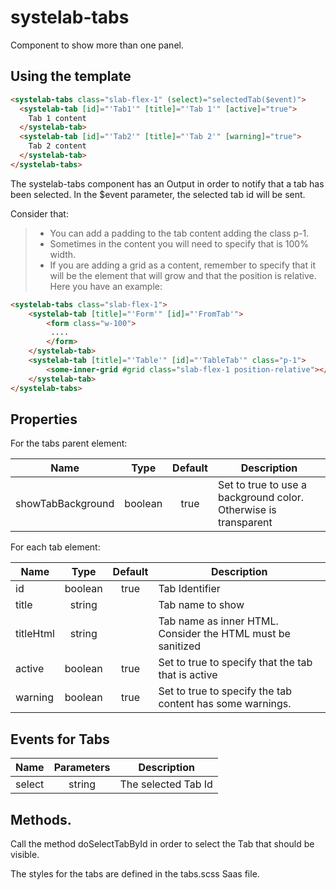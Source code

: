 # systelab-tabs

Component to show more than one panel.

## Using the template

```html
<systelab-tabs class="slab-flex-1" (select)="selectedTab($event)">
  <systelab-tab [id]="'Tab1'" [title]="'Tab 1'" [active]="true">
    Tab 1 content
  </systelab-tab>
  <systelab-tab [id]="'Tab2'" [title]="'Tab 2'" [warning]="true">
    Tab 2 content
  </systelab-tab>
</systelab-tabs>
```

The systelab-tabs component has an Output in order to notify that a tab has been selected. In the $event parameter, the selected tab id will be sent.

Consider that:
> - You can add a padding to the tab content adding the class p-1.
> - Sometimes in the content you will need to specify that is 100% width.
> - If you are adding a grid as a content, remember to specify that it will be the element that will grow and that the position is relative. Here you have an example:

```html
<systelab-tabs class="slab-flex-1">
    <systelab-tab [title]="'Form'" [id]="'FromTab'">
        <form class="w-100">
         ....
        </form>
    </systelab-tab>
    <systelab-tab [title]="'Table'" [id]="'TableTab'" class="p-1">
        <some-inner-grid #grid class="slab-flex-1 position-relative"></some-inner-grid>
    </systelab-tab>
</systelab-tabs>
```


## Properties

For the tabs parent element:

| Name | Type | Default | Description |
| ---- |:----:|:-------:| ----------- |
| showTabBackground | boolean | true | Set to true to use a background color. Otherwise is transparent |

For each tab element:

| Name | Type | Default | Description |
| ---- |:----:|:-------:| ----------- |
| id | boolean | true | Tab Identifier |
| title | string | | Tab name to show |
| titleHtml | string | | Tab name as inner HTML. Consider the HTML must be sanitized |
| active | boolean | true | Set to true to specify that the tab that is active |
| warning | boolean | true | Set to true to specify the tab content has some warnings. |


## Events for Tabs

| Name | Parameters | Description |
| ---- |:----------:| ------------|
| select | string | The selected Tab Id |


## Methods.

Call the method doSelectTabById in order to select the Tab that should be visible.

The styles for the tabs are defined in the tabs.scss Saas file.
